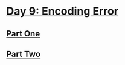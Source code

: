 # [Day 9: Encoding Error](https://adventofcode.com/2020/day/9)

## [Part One](https://adventofcode.com/2020/day/9#part1)

## [Part Two](https://adventofcode.com/2020/day/9#part2)
